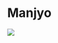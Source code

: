 # Manjyo
<img src="https://capsule-render.vercel.app/api?type=wave&color=auto&height=300&section=header&text=capsule%20render&fontSize=90" />
